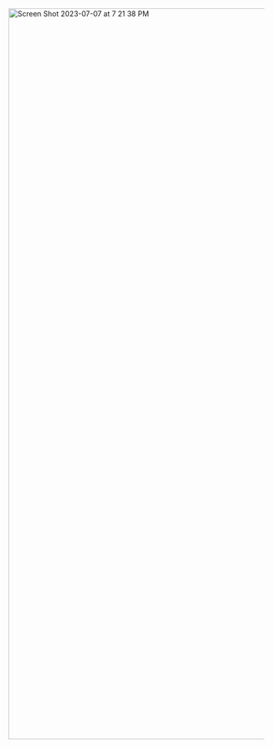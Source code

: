 <img width="1440" alt="Screen Shot 2023-07-07 at 7 21 38 PM" src="https://github.com/kamau-baaqi/LogIn-Form-Showcase/assets/76187377/583ae387-80fe-481b-ad2d-fec7332ed039">
